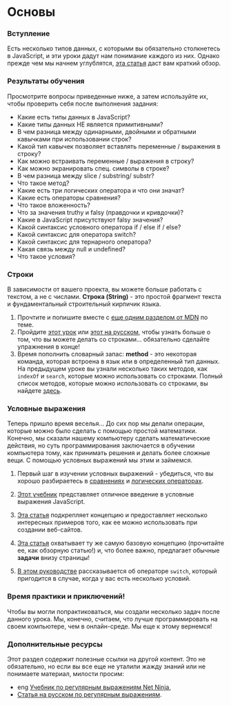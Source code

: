 # Основы

### Вступление

Есть несколько типов данных, с которыми вы обязательно столкнетесь в JavaScript, и эти уроки дадут нам понимание каждого из них. Однако прежде чем мы начнем углублятся, [эта статья](https://learn.javascript.ru/types-intro) даст вам краткий обзор.

### Результаты обучения

Просмотрите вопросы приведенные ниже, а затем используйте их, чтобы проверить себя после выполнения задания:

* Какие есть типы данных в JavaScript?
* Какие типы данных НЕ является примитивными?
* В чем разница между одинарными, двойными и обратными кавычками при использовании строк?
* Какой тип кавычек позволяет вставлять переменные / выражения в строку?
* Как можно встраивать переменные / выражения в строку?
* Как можно экранировать спец. символы в строке?
* В чем разница между slice / substring/ substr?
* Что такое метод?
* Какие есть три логических оператора и что они значат?
* Какие есть операторы сравнения?
* Что такое вложенность?
* Что за значения truthy и falsy (правдочки и кривдочки)?
* Какие в JavaScript присутствуют falsy значения?
* Какой синтаксис условного оператора if / else if / else?
* Какой синтаксис для оператора switch?
* Какой синтаксис для тернарного оператора?
* Какая связь между null и undefined?
* Что такое условия?

### Строки

В зависимости от вашего проекта, вы можете больше работать с текстом, а не с числами. __Строка (String)__ - это простой фрагмент текста и фундаментальный строительный кирпичик языка.

1. Прочтите и попишите вместе с [еще одним разделом от MDN](https://developer.mozilla.org/ru/docs/Learn/JavaScript/%D0%9F%D0%B5%D1%80%D0%B2%D1%8B%D0%B5_%D1%88%D0%B0%D0%B3%D0%B8/%D0%A1%D1%82%D1%80%D0%BE%D0%BA%D0%B8) по теме.
2. Пройдите [этот урок](https://www.w3schools.com/js/js_string_methods.asp) или [этот на русском](https://learn.javascript.ru/string), чтобы узнать больше о том, что вы можете делать со строками... обязательно cделайте упражнения в конце!
3. Время пополнить словарный запас: __method__ - это некоторая команда, которая встроена в язык или в определенный тип данных. На предыдущем уроке вы узнали несколько таких методов, как `indexOf` и `search`, которые можно использовать со строками. Полный список методов, которые можно использовать со строками, вы найдете [здесь](https://developer.mozilla.org/ru/docs/Web/JavaScript/Reference/Global_Objects/String).

### Условные выражения

Теперь пришло время веселья... До сих пор мы делали операции, которые можно было сделать с помощью простой математики. Конечно, мы сказали нашему компьютеру сделать математические действия, но суть программирования заключается в обучении компьютера тому, как принимать решения и делать более сложные вещи. С помощью условных выражений мы этим и займемся.

1. Первый шаг в изучении условных выражений - убедиться, что вы хорошо разбираетесь в [сравнениях](https://learn.javascript.ru/comparison) и [логических операторах](https://learn.javascript.ru/logical-ops).

2. [Этот учебник](https://www.w3schools.com/js/js_if_else.asp) представляет отличное введение в условные выражения JavaScript.

3. [Эта статья](https://developer.mozilla.org/ru/docs/Learn/JavaScript/Building_blocks/conditionals) подкрепляет концепцию и предоставляет несколько интересных примеров того, как ее можно использовать при создании веб-сайтов.

4. [Эта статья](https://learn.javascript.ru/ifelse) охватывает ту же самую базовую концепцию (прочитайте ее, как обзорную статью!) и, что более важно, предлагает обычные **задачи** внизу страницы!

5. [В этом руководстве](https://learn.javascript.ru/switch) рассказывается об операторе `switch`, который пригодится в случае, когда у вас есть несколько условий.

### Время практики и приключений!

Чтобы вы могли попрактиковаться, мы создали несколько задач после данного урока. Мы, конечно, считаем, что лучше программировать на своем компьютере, чем в онлайн-среде. Мы еще к этому вернемся!

### Дополнительные ресурсы

Этот раздел содержит полезные ссылки на другой контент. Это не обязательно, но если вы все еще не уталили жажду знаний или не понимаете материал, милости просим:

* <span class="btn-fill btn btn-xs btn-success">eng</span> [Учебник по регулярным выражениям Net Ninja](https://www.youtube.com/playlist?list=PL4cUxeGkcC9g6m_6Sld9Q4jzqdqHd2HiD),
* [Статья на русском по регулярным выражениям](https://learn.javascript.ru/regular-expressions-javascript).
